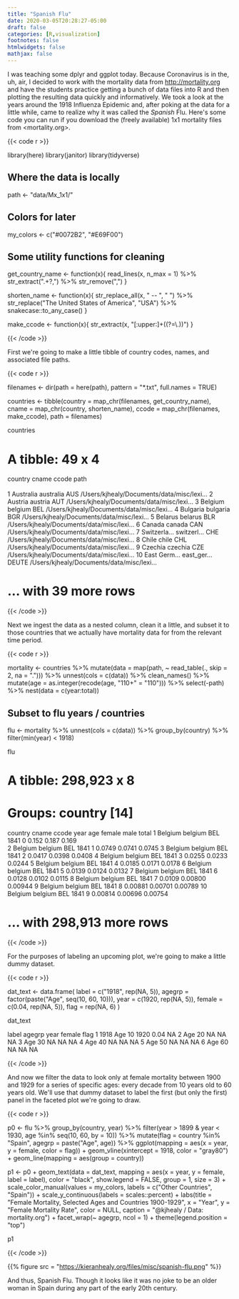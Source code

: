 ```yaml
---
title: "Spanish Flu"
date: 2020-03-05T20:28:27-05:00
draft: false
categories: [R,visualization]
footnotes: false
htmlwidgets: false
mathjax: false
---
```


I was teaching some dplyr and ggplot today. Because Coronavirus is in the, uh, air, I decided to work with the mortality data from <http://mortality.org> and have the students practice getting a bunch of data files into R and then plotting the resulting data quickly and informatively. We took a look at the years around the 1918 Influenza Epidemic and, after poking at the data for a little while, came to realize why it was called the _Spanish_ Flu. Here's some code you can run if you download the (freely available) 1x1 mortality files from <mortality.org>. 

{{< code r >}}

library(here)
library(janitor)
library(tidyverse)

## Where the data is locally
path <- "data/Mx_1x1/"

## Colors for later
my_colors <- c("#0072B2", "#E69F00")

## Some utility functions for cleaning
get_country_name <- function(x){
  read_lines(x, n_max = 1) %>%
    str_extract(".+?,") %>%
    str_remove(",")
}

shorten_name <- function(x){
  str_replace_all(x, " -- ", " ") %>%
    str_replace("The United States of America", "USA") %>%
    snakecase::to_any_case()
}

make_ccode <- function(x){
  str_extract(x, "[:upper:]+((?=\\.))")
}

{{< /code >}}

First we're going to make a little tibble of country codes, names, and associated file paths.

{{< code r >}}

filenames <- dir(path = here(path),
                 pattern = "*.txt",
                 full.names = TRUE)

countries <- tibble(country = map_chr(filenames, get_country_name),
                    cname = map_chr(country, shorten_name),
                    ccode = map_chr(filenames, make_ccode),
                    path = filenames)

countries

# A tibble: 49 x 4
   country    cname     ccode path                                    
   <chr>      <chr>     <chr> <chr>                                   
 1 Australia  australia AUS   /Users/kjhealy/Documents/data/misc/lexi…
 2 Austria    austria   AUT   /Users/kjhealy/Documents/data/misc/lexi…
 3 Belgium    belgium   BEL   /Users/kjhealy/Documents/data/misc/lexi…
 4 Bulgaria   bulgaria  BGR   /Users/kjhealy/Documents/data/misc/lexi…
 5 Belarus    belarus   BLR   /Users/kjhealy/Documents/data/misc/lexi…
 6 Canada     canada    CAN   /Users/kjhealy/Documents/data/misc/lexi…
 7 Switzerla… switzerl… CHE   /Users/kjhealy/Documents/data/misc/lexi…
 8 Chile      chile     CHL   /Users/kjhealy/Documents/data/misc/lexi…
 9 Czechia    czechia   CZE   /Users/kjhealy/Documents/data/misc/lexi…
10 East Germ… east_ger… DEUTE /Users/kjhealy/Documents/data/misc/lexi…
# … with 39 more rows

{{< /code >}}

Next we ingest the data as a nested column, clean it a little, and subset it to those countries that we actually have mortality data for from the relevant time period. 

{{< code r >}}

mortality <- countries %>%
  mutate(data = map(path,
                    ~ read_table(., skip = 2, na = "."))) %>%
  unnest(cols = c(data)) %>%
  clean_names() %>%
  mutate(age = as.integer(recode(age, "110+" = "110"))) %>%
  select(-path) %>%
  nest(data = c(year:total))

## Subset to flu years / countries
flu <- mortality %>% 
  unnest(cols = c(data)) %>%
  group_by(country) %>%
  filter(min(year) < 1918)

flu

# A tibble: 298,923 x 8
# Groups:   country [14]
   country cname   ccode  year   age  female    male   total
   <chr>   <chr>   <chr> <dbl> <int>   <dbl>   <dbl>   <dbl>
 1 Belgium belgium BEL    1841     0 0.152   0.187   0.169  
 2 Belgium belgium BEL    1841     1 0.0749  0.0741  0.0745 
 3 Belgium belgium BEL    1841     2 0.0417  0.0398  0.0408 
 4 Belgium belgium BEL    1841     3 0.0255  0.0233  0.0244 
 5 Belgium belgium BEL    1841     4 0.0185  0.0171  0.0178 
 6 Belgium belgium BEL    1841     5 0.0139  0.0124  0.0132 
 7 Belgium belgium BEL    1841     6 0.0128  0.0102  0.0115 
 8 Belgium belgium BEL    1841     7 0.0109  0.00800 0.00944
 9 Belgium belgium BEL    1841     8 0.00881 0.00701 0.00789
10 Belgium belgium BEL    1841     9 0.00814 0.00696 0.00754
# … with 298,913 more rows

{{< /code >}}

For the purposes of labeling an upcoming plot, we're going to make a little dummy dataset. 

{{< code r >}}

dat_text <- data.frame(
  label = c("1918", rep(NA, 5)),
  agegrp = factor(paste("Age", seq(10, 60, 10))),
  year     = c(1920, rep(NA, 5)),
  female     = c(0.04, rep(NA, 5)), 
  flag = rep(NA, 6)
)

dat_text

label agegrp year female flag
1  1918 Age 10 1920   0.04   NA
2  <NA> Age 20   NA     NA   NA
3  <NA> Age 30   NA     NA   NA
4  <NA> Age 40   NA     NA   NA
5  <NA> Age 50   NA     NA   NA
6  <NA> Age 60   NA     NA   NA


{{< /code >}}

And now we filter the data to look only at female mortality between 1900 and 1929 for a series of specific ages: every decade from 10 years old to 60 years old. We'll use that dummy dataset to label the first (but only the first) panel in the faceted plot we're going to draw.

{{< code r >}}

p0 <- flu %>%
  group_by(country, year) %>%
  filter(year > 1899 & year < 1930, age %in% seq(10, 60, by = 10)) %>%
  mutate(flag = country %in% "Spain", 
         agegrp = paste("Age", age)) %>%
  ggplot(mapping = aes(x = year, y = female, color = flag)) + 
  geom_vline(xintercept = 1918, color = "gray80") + 
  geom_line(mapping = aes(group = country)) 

p1 <- p0 +  geom_text(data = dat_text, 
                mapping = aes(x = year, y = female, label = label), 
                color = "black", 
                show.legend = FALSE, 
                group = 1, 
                size = 3) + 
  scale_color_manual(values = my_colors, 
                     labels = c("Other Countries", "Spain")) + 
  scale_y_continuous(labels = scales::percent) + 
  labs(title = "Female Mortality, Selected Ages and Countries 1900-1929", 
       x = "Year", y = "Female Mortality Rate", color = NULL,
       caption = "@kjhealy / Data: mortality.org") + 
  facet_wrap(~ agegrp, ncol = 1) + 
  theme(legend.position = "top")
  
p1

{{< /code >}}


{{% figure src = "https://kieranhealy.org/files/misc/spanish-flu.png" %}}

And thus, Spanish Flu. Though it looks like it was no joke to be an older woman in Spain during any part of the early 20th century. 

